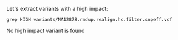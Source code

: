 Let's extract  variants with a high impact:

```
grep HIGH variants/NA12878.rmdup.realign.hc.filter.snpeff.vcf
```


No high impact variant is found 
